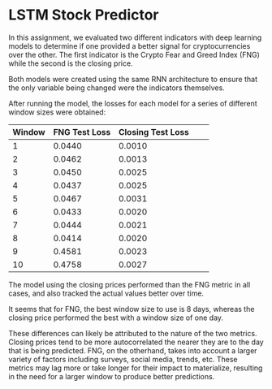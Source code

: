 # LSTM Stock Predictor

In this assignment, we evaluated two different indicators with deep learning models to determine if one provided a better signal for cryptocurrencies over the other. The first indicator is the Crypto Fear and Greed Index (FNG) while the second is the closing price.

Both models were created using the same RNN architecture to ensure that the only variable being changed were the indicators themselves.

After running the model, the losses for each model for a series of different window sizes were obtained:

| Window | FNG Test Loss | Closing Test Loss |   |   |
|--------|---------------|-------------------|---|---|
| 1      | 0.0440        | 0.0010            |   |   |
| 2      | 0.0462        | 0.0013            |   |   |
| 3      | 0.0450        | 0.0025            |   |   |
| 4      | 0.0437        | 0.0025            |   |   |
| 5      | 0.0467        | 0.0031            |   |   |
| 6      | 0.0433        | 0.0020            |   |   |
| 7      | 0.0444        | 0.0021            |   |   |
| 8      | 0.0414        | 0.0020            |   |   |
| 9      | 0.4581        | 0.0023            |   |   |
| 10     | 0.4758        | 0.0027            |   |   |


The model using the closing prices performed than the FNG metric in all cases, and also tracked the actual values better over time. 

It seems that for FNG, the best window size to use is 8 days, whereas the closing price performed the best with a window size of one day. 

These differences can likely be attributed to the nature of the two metrics. Closing prices tend to be more autocorrelated the nearer they are to the day that is being predicted. FNG, on the otherhand, takes into account a larger variety of factors including surveys, social media, trends, etc. These metrics may lag more or take longer for their impact to materialize, resulting in the need for a larger window to produce better predictions.